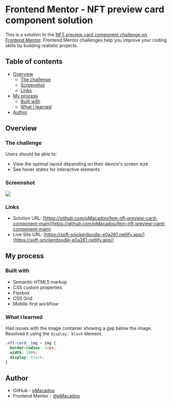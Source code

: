 # Frontend Mentor - NFT preview card component solution

This is a solution to the [NFT preview card component challenge on Frontend Mentor](https://www.frontendmentor.io/challenges/nft-preview-card-component-SbdUL_w0U). Frontend Mentor challenges help you improve your coding skills by building realistic projects. 

## Table of contents

- [Overview](#overview)
  - [The challenge](#the-challenge)
  - [Screenshot](#screenshot)
  - [Links](#links)
- [My process](#my-process)
  - [Built with](#built-with)
  - [What I learned](#what-i-learned)
- [Author](#author)

## Overview

### The challenge

Users should be able to:

- View the optimal layout depending on their device's screen size
- See hover states for interactive elements

### Screenshot

![](./screenshot.JPG)

### Links

- Solution URL: [https://github.com/pMacadoo/fem-nft-preview-card-component-main](https://github.com/pMacadoo/fem-nft-preview-card-component-main)
- Live Site URL: [https://soft-snickerdoodle-e0a261.netlify.app/](https://soft-snickerdoodle-e0a261.netlify.app/)

## My process

### Built with

- Semantic HTML5 markup
- CSS custom properties
- Flexbox
- CSS Grid
- Mobile-first workflow

### What I learned

Had issues with the image container showing a gap below the image. Resolved it using the `display: block` element.

```css
.nft-card__img > img {
  border-radius: 12px;
  width: 100%;
  display: block;
}
```

## Author

- GitHub - [pMacadoo](https://github.com/pMacadoo)
- Frontend Mentor - [@pMacadoo](https://www.frontendmentor.io/profile/pmacadoo)